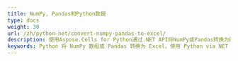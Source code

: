 ```yaml
---
title: NumPy, Pandas和Python数据
type: docs
weight: 30
url: /zh/python-net/convert-numpy-pandas-to-excel/
description: 使用Aspose.Cells for Python通过.NET API将NumPy或Pandas转换为Excel。
keywords: Python 将 NumPy 数组或 Pandas 转换为 Excel，使用 Python via NET 导入 NumPy 数组或 Pandas 到 Excel，Python 将 NumPy 数组或 Pandas 转换为 xlsx，在 Python 中加载以导入 NumPy 数组或 Pandas 到 Excel。
---
```

